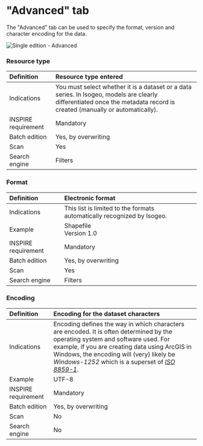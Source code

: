 # "Advanced" tab

The "Advanced" tab can be used to specify the format, version and character encoding for the data.

![Single edition - Advanced](/en/images/inv_edit_one_advanced.png "Single edition - Advanced tab")

### Resource type

| Definition          | Resource type entered       |
| :------------------ | :------------------------------------------------ |
| Indications         | You must select whether it is a dataset or a data series. In Isogeo, models are clearly differentiated once the metadata record is created (manually or automatically). |
| INSPIRE requirement   | Mandatory                   |
| Batch edition     | Yes, by overwriting           |
| Scan                | Yes                           |
| Search engine | Filters                       |

### Format

| Definition          | Electronic format                               |
| :------------------ | :------------------------------------------------ |
| Indications         | This list is limited to the formats automatically recognized by Isogeo. |
| Example             | Shapefile<br />Version 1.0|
| INSPIRE requirement   | Mandatory                   |
| Batch edition     | Yes, by overwriting           |
| Scan                | Yes                           |
| Search engine | Filters                       |

### Encoding

| Definition          | Encoding for the dataset characters           |
| :------------------ | :------------------------------------------------ |
| Indications         | Encoding defines the way in which characters are encoded. It is often determined by the operating system and software used. For example, if you are creating data using ArcGIS in Windows, the encoding will (very) likely be *Windows-1252* which is a superset of *[ISO 8859-1](https://en.wikipedia.org/wiki/ISO/IEC_8859-1)*. |
| Example             | UTF-8 |
| INSPIRE requirement   | Mandatory                   |
| Batch edition     | Yes, by overwriting           |
| Scan                | No                           |
| Search engine | No                         |
